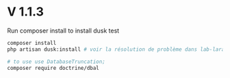 # V 1.1.3 

Run composer install  to install dusk test

```bash
composer install 
php artisan dusk:install # voir la résolution de problème dans lab-laravel-dusk (lab-selenium)

# to use use DatabaseTruncation;
composer require doctrine/dbal
```